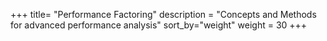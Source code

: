 +++
title= "Performance Factoring"
description = "Concepts and Methods for advanced performance analysis"
sort_by="weight"
weight = 30
+++
